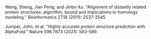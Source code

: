 
Wang, Sheng, Jian Peng, and Jinbo Xu. "Alignment of distantly related protein structures: algorithm, bound and implications to homology modeling." Bioinformatics 27.18 (2011): 2537-2545.


Jumper, John, et al. "Highly accurate protein structure prediction with AlphaFold." Nature 596.7873 (2021): 583-589.

